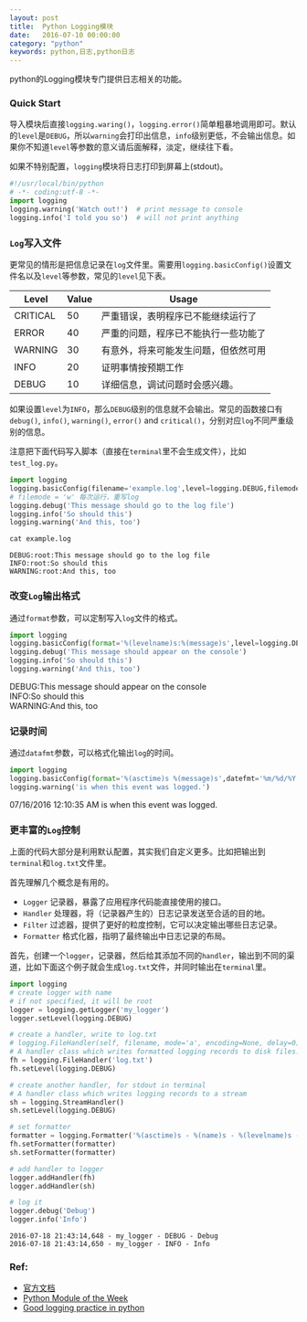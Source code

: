 ```yaml
---
layout: post
title:  Python Logging模块
date:   2016-07-10 00:00:00
category: "python"
keywords: python,日志,python日志
---
```



python的Logging模块专门提供日志相关的功能。

### Quick Start

导入模块后直接`logging.waring()`，`logging.error()`简单粗暴地调用即可。默认的`level`是`DEBUG`，所以`warning`会打印出信息，`info`级别更低，不会输出信息。如果你不知道`level`等参数的意义请后面解释，淡定，继续往下看。  

如果不特别配置，`logging`模块将日志打印到屏幕上(stdout)。


```python
#!/usr/local/bin/python
# -*- coding:utf-8 -*-
import logging
logging.warning('Watch out!')  # print message to console
logging.info('I told you so')  # will not print anything
```

### `Log`写入文件

更常见的情形是把信息记录在`log`文件里。需要用`logging.basicConfig()`设置文件名以及`level`等参数，常见的`level`见下表。  

|Level|Value|Usage|
|---|---|---|
|CRITICAL|50|严重错误，表明程序已不能继续运行了|
|ERROR|40|严重的问题，程序已不能执行一些功能了|
|WARNING|30|有意外，将来可能发生问题，但依然可用|
|INFO|20|证明事情按预期工作|
|DEBUG|10|详细信息，调试问题时会感兴趣。|  

如果设置`level`为`INFO`，那么`DEBUG`级别的信息就不会输出。常见的函数接口有`debug()`, `info()`, `warning()`, `error()` and `critical()`，分别对应`log`不同严重级别的信息。  

注意把下面代码写入脚本（直接在`terminal`里不会生成文件），比如`test_log.py`。


```python
import logging
logging.basicConfig(filename='example.log',level=logging.DEBUG,filemode='w')
# filemode = 'w' 每次运行，重写log
logging.debug('This message should go to the log file')
logging.info('So should this')
logging.warning('And this, too')
```


```python
cat example.log
```

    DEBUG:root:This message should go to the log file
    INFO:root:So should this
    WARNING:root:And this, too


### 改变`Log`输出格式  

通过`format`参数，可以定制写入`log`文件的格式。


```python
import logging
logging.basicConfig(format='%(levelname)s:%(message)s',level=logging.DEBUG)
logging.debug('This message should appear on the console')
logging.info('So should this')
logging.warning('And this, too')
```

DEBUG:This message should appear on the console  
INFO:So should this  
WARNING:And this, too  

### 记录时间

通过`datafmt`参数，可以格式化输出`log`的时间。


```python
import logging
logging.basicConfig(format='%(asctime)s %(message)s',datefmt='%m/%d/%Y %I:%M:%S %p')
logging.warning('is when this event was logged.')
```

07/16/2016 12:10:35 AM is when this event was logged.

### 更丰富的`Log`控制

上面的代码大部分是利用默认配置，其实我们自定义更多。比如把输出到`terminal`和`log.txt`文件里。  

首先理解几个概念是有用的。  
- `Logger` 记录器，暴露了应用程序代码能直接使用的接口。
- `Handler` 处理器，将（记录器产生的）日志记录发送至合适的目的地。
- `Filter` 过滤器，提供了更好的粒度控制，它可以决定输出哪些日志记录。
- `Formatter` 格式化器，指明了最终输出中日志记录的布局。


首先，创建一个`logger`，记录器，然后给其添加不同的`handler`，输出到不同的渠道，比如下面这个例子就会生成`log.txt`文件，并同时输出在`terminal`里。


```python
import logging
# create logger with name
# if not specified, it will be root
logger = logging.getLogger('my_logger')
logger.setLevel(logging.DEBUG)

# create a handler, write to log.txt
# logging.FileHandler(self, filename, mode='a', encoding=None, delay=0)
# A handler class which writes formatted logging records to disk files.
fh = logging.FileHandler('log.txt')
fh.setLevel(logging.DEBUG)

# create another handler, for stdout in terminal
# A handler class which writes logging records to a stream
sh = logging.StreamHandler()
sh.setLevel(logging.DEBUG)

# set formatter
formatter = logging.Formatter('%(asctime)s - %(name)s - %(levelname)s - %(message)s')
fh.setFormatter(formatter)
sh.setFormatter(formatter)

# add handler to logger
logger.addHandler(fh)
logger.addHandler(sh)

# log it
logger.debug('Debug')
logger.info('Info')
```

    2016-07-18 21:43:14,648 - my_logger - DEBUG - Debug
    2016-07-18 21:43:14,650 - my_logger - INFO - Info


### Ref:

- [官方文档](https://docs.python.org/2.7/howto/logging.html)
- [Python Module of the Week](https://pymotw.com/2/logging/)
- [Good logging practice in python](http://victorlin.me/posts/2012/08/26/good-logging-practice-in-python)
